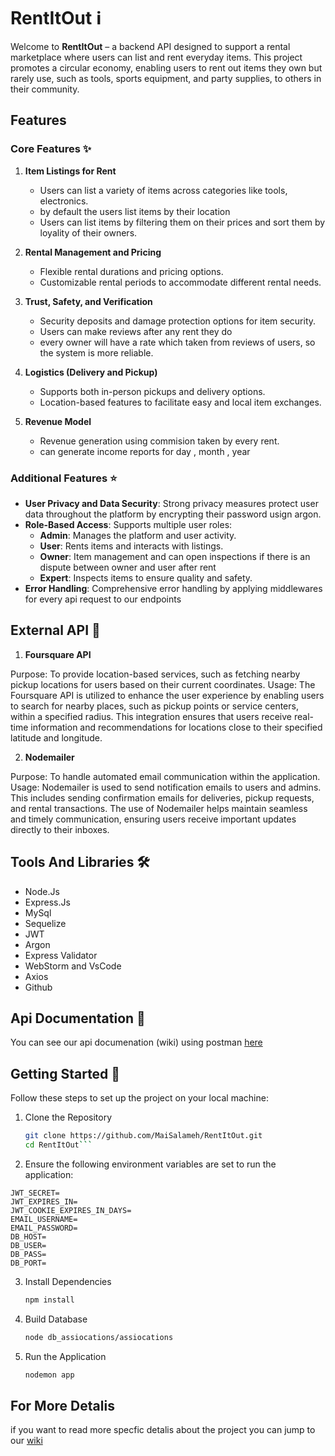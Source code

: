 # RentItOut  ℹ️

Welcome to **RentItOut** – a backend API designed to support a rental marketplace where users can list and rent everyday items. This project promotes a circular economy, enabling users to rent out items they own but rarely use, such as tools, sports equipment, and party supplies, to others in their community.

## Features

### Core Features ✨

1. **Item Listings for Rent**
   - Users can list a variety of items across categories like tools, electronics.
   - by default the users list items by their location
   - Users can list items by filtering them on their prices and sort them by loyality of their owners.

2. **Rental Management and Pricing**
   - Flexible rental durations and pricing options.
   - Customizable rental periods to accommodate different rental needs.

3. **Trust, Safety, and Verification**
   - Security deposits and damage protection options for item security.
   - Users can make reviews after any rent they do 
   - every owner will have a rate which taken from reviews of users, so the system is more reliable.

4. **Logistics (Delivery and Pickup)**
   - Supports both in-person pickups and delivery options.
   - Location-based features to facilitate easy and local item exchanges.

5. **Revenue Model**
   - Revenue generation using commision taken by every rent.
   - can generate income reports for day , month , year

   


### Additional Features ⭐

- **User Privacy and Data Security**: Strong privacy measures protect user data throughout the platform by encrypting their password usign argon.
- **Role-Based Access**: Supports multiple user roles:
  - **Admin**: Manages the platform and user activity.
  - **User**: Rents items and interacts with listings.
  - **Owner**: Item management and can open inspections if there is an dispute between owner and user after rent
  - **Expert**: Inspects items to ensure quality and safety.
- **Error Handling**: Comprehensive error handling by applying middlewares for every api request to our endpoints

## External API 📝

1. **Foursquare API**

Purpose: To provide location-based services, such as fetching nearby pickup locations for users based on their current coordinates.
Usage: The Foursquare API is utilized to enhance the user experience by enabling users to search for nearby places, such as pickup points or service centers, within a specified radius. This integration ensures that users receive real-time information and recommendations for locations close to their specified latitude and longitude.

2. **Nodemailer**

Purpose: To handle automated email communication within the application.
Usage: Nodemailer is used to send notification emails to users and admins. This includes sending confirmation emails for deliveries, pickup requests, and rental transactions. The use of Nodemailer helps maintain seamless and timely communication, ensuring users receive important updates directly to their inboxes.

## Tools And Libraries 🛠️
 - Node.Js 
 - Express.Js 
 - MySql 
 - Sequelize
 - JWT 
 - Argon 
 - Express Validator
 - WebStorm and VsCode
 - Axios
 - Github

## Api Documentation 📄
You can see our api documenation (wiki) using postman [here](https://documenter.getpostman.com/view/39143337/2sAY518Kpm#3c3d74e7-0ba3-4731-a9d0-bfd76a9f660f)

## Getting Started 🚀

Follow these steps to set up the project on your local machine:

1. Clone the Repository
   ```bash
   git clone https://github.com/MaiSalameh/RentItOut.git
   cd RentItOut```

2. Ensure the following environment variables are set to run the application:

```plaintext
JWT_SECRET=
JWT_EXPIRES_IN=
JWT_COOKIE_EXPIRES_IN_DAYS=
EMAIL_USERNAME=
EMAIL_PASSWORD=
DB_HOST=
DB_USER=
DB_PASS=
DB_PORT=
```
3. Install Dependencies
    ```bash
    npm install
    ```
4. Build Database
    ```bash
    node db_assiocations/assiocations
    ```
5. Run the Application
    ```bash
    nodemon app
    ```
## For More Detalis
if you want to read more specfic detalis about the project you can jump to our [wiki](https://github.com/MaiSalameh/RentItOut/wiki)
